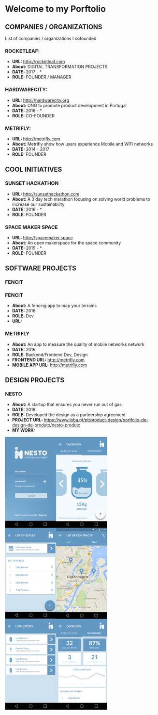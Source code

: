 # Welcome to my Porftolio


## COMPANIES / ORGANIZATIONS
List of companies / organizations I cofounded

### ROCKETLEAF:   
- **URL:** http://rocketleaf.com  
- **About:** DIGITAL TRANSFORMATION PROJECTS
- **DATE:** 2017 - *
- **ROLE:** FOUNDER / MANAGER

### HARDWARECITY:   
- **URL:** http://hardwarecity.org
- **About:** ONG to promote product development in Portugal
- **DATE:** 2016 - *
- **ROLE:** CO-FOUNDER

### METRIFLY:   
- **URL:** http://metrifly.com  
- **About:** Metrifly show how users experience Mobile and WiFi networks
- **DATE:** 2014 - 2017
- **ROLE:** FOUNDER

## COOL INITIATIVES
### SUNSET HACKATHON
- **URL:** http://sunsethackathon.com  
- **About:** A 3 day tech marathon focusing on solving world problems to increase our sustainability
- **DATE:** 2016 - *
- **ROLE:** FOUNDER

### SPACE MAKER SPACE
- **URL:** http://spacemaker.space
- **About:** An open makerspace for the space community
- **DATE:** 2019 - *
- **ROLE:** FOUNDER

## SOFTWARE PROJECTS

### FENCIT


### FENCIT
- **About:** A fencing app to map your terrains
- **DATE:** 2016
- **ROLE:** Dev
- **URL:**

### METRIFLY
- **About:** An app to measure the quality of mobile networks network
- **DATE:** 2016
- **ROLE:** Backend/Frontend Dev, Design
- **FRONTEND URL:** http://metrifly.com
- **MOBILE APP URL:** http://metrifly.com

## DESIGN PROJECTS

### NESTO
- **About:** A startup that ensures you never run out of gas
- **DATE:** 2018
- **ROLE:** Developed the design as a partnership agreement
- **PROJECT URL:** https://www.loba.pt/pt/product-design/portfolio-de-design-de-produto/nesto-produto
- **MY WORK:**


<img src="https://github.com/miguelalmeida/portfolio/blob/master/nesto/user%20home.png" height="300" style="float: left">
<img src="https://github.com/miguelalmeida/portfolio/blob/master/nesto/user%20Status.png" height="300" style="float: left">
<img src="https://github.com/miguelalmeida/portfolio/blob/master/nesto/Adding%20Scales.png" height="300" style="float: left">
<img src="https://github.com/miguelalmeida/portfolio/blob/master/nesto/Contracts%20Map.png" height="300" style="float: left">
<img src="https://github.com/miguelalmeida/portfolio/blob/master/nesto/user%20Logs.png" height="300" style="float: left">
<img src="https://github.com/miguelalmeida/portfolio/blob/master/nesto/user%20Dashboard.png" height="300" style="float: left">





